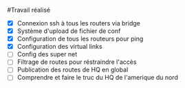 #Travail réalisé

- [x] Connexion ssh à tous les routers via bridge
- [x] Système d'upload de fichier de conf
- [x] Configuration de tous les routeurs pour ping
- [x] Configuration des virtual links
- [ ] Config des super net
- [ ] Filtrage de routes pour réstraindre l'accès
- [ ] Publication des routes de HQ en global
- [ ] Comprendre et faire le truc du HQ de l'amerique du nord